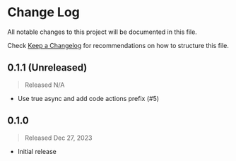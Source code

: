 # Change Log

All notable changes to this project will be documented in this file.

Check [Keep a Changelog](http://keepachangelog.com/) for recommendations on how to structure this file.


## 0.1.1 (Unreleased)
> Released N/A

* Use true async and add code actions prefix (#5)

## 0.1.0
> Released Dec 27, 2023

* Initial release
